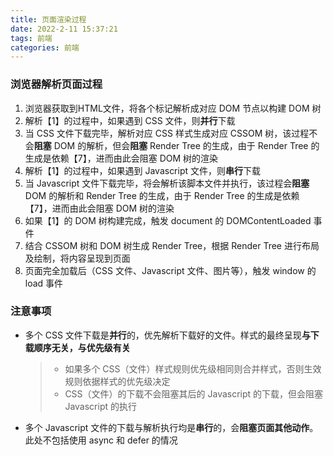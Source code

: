 ```yaml
---
title: 页面渲染过程
date: 2022-2-11 15:37:21
tags: 前端
categories: 前端
---
```


### 浏览器解析页面过程

1. 浏览器获取到HTML文件，将各个标记解析成对应 DOM 节点以构建 DOM 树
2. 解析【1】的过程中，如果遇到 CSS 文件，则**并行**下载
3. 当 CSS 文件下载完毕，解析对应 CSS 样式生成对应 CSSOM 树，该过程不会**阻塞** DOM 的解析，但会**阻塞** Render Tree 的生成，由于 Render Tree 的生成是依赖【7】，进而由此会阻塞 DOM 树的渲染
4. 解析【1】的过程中，如果遇到 Javascript 文件，则**串行**下载
5. 当 Javascript 文件下载完毕，将会解析该脚本文件并执行，该过程会**阻塞** DOM 的解析和 Render Tree 的生成，由于 Render Tree 的生成是依赖【7】，进而由此会阻塞 DOM 树的渲染
6. 如果【1】的 DOM 树构建完成，触发 document 的 DOMContentLoaded 事件
7. 结合 CSSOM 树和 DOM 树生成 Render Tree，根据 Render Tree 进行布局及绘制，将内容呈现到页面
8. 页面完全加载后（CSS 文件、Javascript 文件、图片等），触发 window 的 load 事件

### 注意事项

* 多个 CSS 文件下载是**并行**的，优先解析下载好的文件。样式的最终呈现**与下载顺序无关，与优先级有关**
  > * 如果多个 CSS（文件）样式规则优先级相同则合并样式，否则生效规则依据样式的优先级决定
  > * CSS（文件）的下载不会阻塞其后的 Javascript 的下载，但会阻塞 Javascript 的执行

* 多个 Javascript 文件的下载与解析执行均是**串行**的，会**阻塞页面其他动作**。此处不包括使用 async 和 defer 的情况


